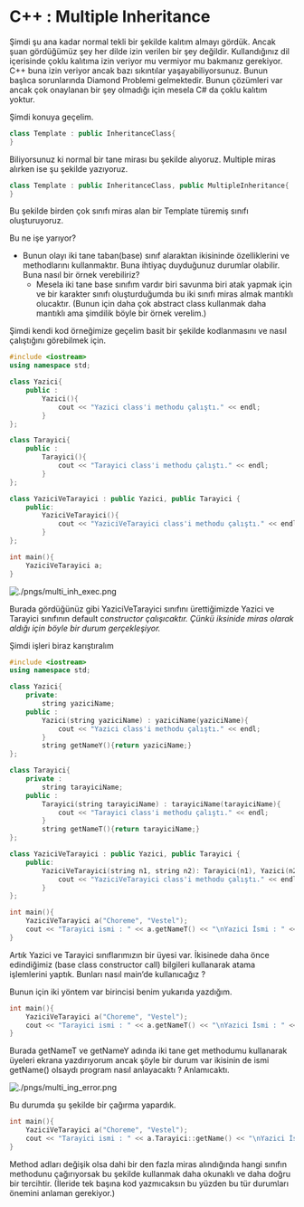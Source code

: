 # C++ : Multiple Inheritance

Şimdi şu ana kadar normal tekli bir şekilde kalıtım almayı gördük. Ancak şuan gördüğümüz şey her dilde izin verilen bir şey değildir. Kullandığınız dil içerisinde çoklu kalıtıma izin veriyor mu vermiyor mu bakmanız gerekiyor. C++ buna izin veriyor ancak bazı sıkıntılar yaşayabiliyorsunuz. Bunun başlıca sorunlarında Diamond Problemi gelmektedir. Bunun çözümleri var ancak çok onaylanan bir şey olmadığı için mesela C# da çoklu kalıtım yoktur. 

Şimdi konuya geçelim.

```cpp
class Template : public InheritanceClass{
}
```

Biliyorsunuz ki normal bir tane mirası bu şekilde alıyoruz.  Multiple miras alırken ise şu şekilde yazıyoruz.

```cpp
class Template : public InheritanceClass, public MultipleInheritance{
}
```

Bu şekilde birden çok sınıfı miras alan bir Template türemiş sınıfı oluşturuyoruz. 

Bu ne işe yarıyor?

- Bunun olayı iki tane taban(base) sınıf alaraktan ikisininde özelliklerini ve methodlarını kullanmaktır. Buna ihtiyaç duyduğunuz durumlar olabilir. Buna nasıl bir örnek verebiliriz?
    - Mesela iki tane base sınıfım vardır biri savunma biri atak yapmak için ve bir karakter sınıfı oluşturduğumda bu iki sınıfı miras almak mantıklı olucaktır. (Bunun için daha çok abstract class kullanmak daha mantıklı ama şimdilik böyle bir örnek verelim.)

Şimdi kendi kod örneğimize geçelim basit bir şekilde kodlanmasını ve nasıl çalıştığını görebilmek için.

```cpp
#include <iostream>
using namespace std;

class Yazici{
    public :
        Yazici(){
            cout << "Yazici class'i methodu çalıştı." << endl;
        }
};

class Tarayici{
    public :
        Tarayici(){
            cout << "Tarayici class'i methodu çalıştı." << endl;
        }
};

class YaziciVeTarayici : public Yazici, public Tarayici {
    public:
        YaziciVeTarayici(){
            cout << "YaziciVeTarayici class'i methodu çalıştı." << endl;
        }
};

int main(){
    YaziciVeTarayici a;
}
```

![./pngs/multi_inh_exec.png](C++%20Multiple%20Inheritance%203cfb6ada35cb40eaae903c85af7f7902/Ekran_Resmi_2024-03-10_OS_1.53.13.png)

Burada gördüğünüz gibi YaziciVeTarayici sınıfını ürettiğimizde Yazici ve Tarayici sınıfının default c*onstructor çalışıcaktır. Çünkü iksinide miras olarak aldığı için böyle bir durum gerçekleşiyor.*

Şimdi işleri biraz karıştıralım

```cpp
#include <iostream>
using namespace std;

class Yazici{
    private:
        string yaziciName;
    public :
        Yazici(string yaziciName) : yaziciName(yaziciName){
            cout << "Yazici class'i methodu çalıştı." << endl;
        }
        string getNameY(){return yaziciName;}
};

class Tarayici{
    private :
        string tarayiciName;
    public :
        Tarayici(string tarayiciName) : tarayiciName(tarayiciName){
            cout << "Tarayici class'i methodu çalıştı." << endl;
        }
        string getNameT(){return tarayiciName;}
};

class YaziciVeTarayici : public Yazici, public Tarayici {
    public:
        YaziciVeTarayici(string n1, string n2): Tarayici(n1), Yazici(n2){
            cout << "YaziciVeTarayici class'i methodu çalıştı." << endl;
        }
};

int main(){
    YaziciVeTarayici a("Choreme", "Vestel");
    cout << "Tarayici ismi : " << a.getNameT() << "\nYazici İsmi : " << a.getNameY() << endl;
}
```

Artık Yazici ve Tarayici sınıflarımızın bir üyesi var. İkisinede daha önce edindiğimiz (base class constructor call) bilgileri kullanarak atama işlemlerini yaptık. Bunları nasıl main’de kullanıcağız ?

Bunun için iki yöntem var birincisi benim yukarıda yazdığım.

```cpp
int main(){
    YaziciVeTarayici a("Choreme", "Vestel");
    cout << "Tarayici ismi : " << a.getNameT() << "\nYazici İsmi : " << a.getNameY() << endl;
}
```

Burada getNameT ve getNameY adında iki tane get methodumu kullanarak üyeleri ekrana yazdırıyorum ancak şöyle bir durum var ikisinin de ismi getName() olsaydı program nasıl anlayacaktı ? Anlamıcaktı.

![./pngs/multi_ing_error.png](C++%20Multiple%20Inheritance%203cfb6ada35cb40eaae903c85af7f7902/Ekran_Resmi_2024-03-10_OS_2.31.17.png)

Bu durumda şu şekilde bir çağırma yapardık. 

```cpp
int main(){
    YaziciVeTarayici a("Choreme", "Vestel");
    cout << "Tarayici ismi : " << a.Tarayici::getName() << "\nYazici İsmi : " << a.Yazici::getName() << endl;
}
```

Method adları değişik olsa dahi bir den fazla miras alındığında hangi sınıfın methodunu çağırıyorsak bu şekilde kullanmak daha okunaklı ve daha doğru bir tercihtir. (İleride tek başına kod yazmıcaksın bu yüzden bu tür durumları önemini anlaman gerekiyor.)